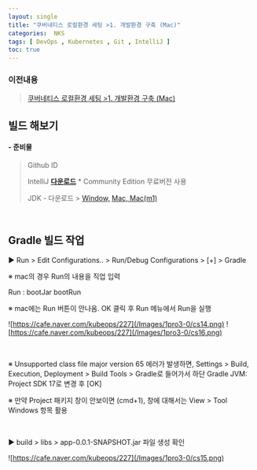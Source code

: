 ```yaml
---
layout: single
title: "쿠버네티스 로컬환경 세팅 >1. 개발환경 구축 (Mac)"
categories:  NKS
tags: [ DevOps , Kubernetes , Git , IntelliJ ]
toc: true
---
```


### 이전내용 
> [쿠버네티스 로컬환경 세팅 >1. 개발환경 구축 (Mac)](https://parkbeomsub.github.io/nks/%EC%BF%A0%EB%B2%84%EB%84%A4%ED%8B%B0%EC%8A%A4-%EB%A1%9C%EC%BB%AC%ED%99%98%EA%B2%BD-%EC%84%B8%ED%8C%85-1.-%EA%B0%9C%EB%B0%9C%ED%99%98%EA%B2%BD-%EA%B5%AC%EC%B6%95/)


## 빌드 해보기 

#### - 준비물 
> Github ID 
> 
> IntelliJ  **[다운로드](https://www.jetbrains.com/ko-kr/idea/download/other.html)**  * Community Edition  무료버전 사용 
>
> JDK - 다운로드 >
> [Window,](https://download.java.net/java/GA/jdk17/0d483333a00540d886896bac774ff48b/35/GPL/openjdk-17_windows-x64_bin.zip)
> [Mac, ](https://download.java.net/java/GA/jdk17/0d483333a00540d886896bac774ff48b/35/GPL/openjdk-17_macos-x64_bin.tar.gz)
> [Mac(m1)](https://download.java.net/java/GA/jdk17/0d483333a00540d886896bac774ff48b/35/GPL/openjdk-17_macos-aarch64_bin.tar.gz)

​

## Gradle 빌드 작업

▶  Run > Edit Configurations.. > Run/Debug Configurations > [+] > Gradle

※ mac의 경우 Run의 내용을 직업 입력

Run : bootJar bootRun

※ mac에는 Run 버튼이 안나옴. OK 클릭 후 Run 메뉴에서 Run을 실행

![https://cafe.naver.com/kubeops/227](/Images/1pro3-0/cs14.png)
![https://cafe.naver.com/kubeops/227](/Images/1pro3-0/cs16.png)


​

※ Unsupported class file major version 65 에러가 발생하면, Settings > Build, Execution, Deployment > Build Tools > Gradle로 들어가서 하단 Gradle JVM: Project SDK 17로 변경 후 [OK]

※ 만약 Project 패키지 창이 안보이면 (cmd+1), 창에 대해서는 View > Tool Windows 항목 활용

​

▶ build > libs > app-0.0.1-SNAPSHOT.jar 파일 생성 확인



![https://cafe.naver.com/kubeops/227](/Images/1pro3-0/cs15.png)
